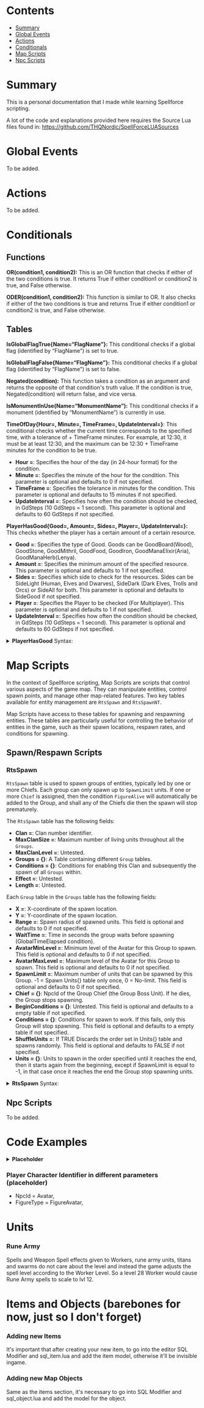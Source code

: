 # Contents

- [Summary](#summary)
- [Global Events](#global-events)
- [Actions](#actions)
- [Conditionals](#conditionals)
- [Map Scripts](#map-scripts)
- [Npc Scripts](#npc-scripts)

# Summary
This is a personal documentation that I made while learning Spellforce scripting.

A lot of the code and explanations provided here requires the Source Lua files found in: https://github.com/THQNordic/SpellForceLUASources

# Global Events
To be added.

# Actions
To be added.

# Conditionals
## Functions
**OR(condition1, condition2):** This is an OR function that checks if either of the two conditions is true. It returns True if either condition1 or condition2 is true, and False otherwise. 

**ODER(condition1, condition2):** This function is similar to OR. It also checks if either of the two conditions is true and returns True if either condition1 or condition2 is true, and False otherwise.

## Tables
**IsGlobalFlagTrue{Name=“FlagName”}:** This conditional checks if a global flag (identified by “FlagName”) is set to true.

**IsGlobalFlagFalse{Name=“FlagName”}:** This conditional checks if a global flag (identified by “FlagName”) is set to false.

**Negated(condition):** This function takes a condition as an argument and returns the opposite of that condition's truth value. If the condition is true, Negated(condition) will return false, and vice versa.

**IsMonumentInUse(Name=“MonumentName”):** This conditional checks if a monument (identified by “MonumentName”) is currently in use.

**TimeOfDay{Hour=, Minute=, TimeFrame=, UpdateInterval=}**: This conditional checks whether the current time corresponds to the specified time, with a tolerance of + TimeFrame minutes. For example, at 12:30, it must be at least 12:30, and the maximum can be 12:30 + TimeFrame minutes for the condition to be true.
* **Hour =**: Specifies the hour of the day (in 24-hour format) for the condition.
* **Minute =**: Specifies the minute of the hour for the condition. This parameter is optional and defaults to 0 if not specified.
* **TimeFrame =**: Specifies the tolerance in minutes for the condition. This parameter is optional and defaults to 15 minutes if not specified.
* **UpdateInterval =**: Specifies how often the condition should be checked, in GdSteps (10 GdSteps = 1 second). This parameter is optional and defaults to 60 GdSteps if not specified.

**PlayerHasGood{Good=, Amount=, Sides=, Player=, UpdateInterval=}:** This checks whether the player has a certain amount of a certain resource.
* **Good =**: Specifies the type of Good. Goods can be GoodBoard(Wood), GoodStone, GoodMithril, GoodFood, GoodIron, GoodManaElixir(Aria), GoodManaHerb(Lenya).
* **Amount =**: Specifies the minimum amount of the specified resource. This parameter is optional and defaults to 1 if not specified.
* **Sides =**: Specifies which side to check for the resources. Sides can be SideLight (Human, Elves and Dwarves), SideDark (Dark Elves, Trolls and Orcs) or SideAll for both. This parameter is optional and defaults to SideGood if not specified.
* **Player =**: Specifies the Player to be checked (For Multiplayer). This parameter is optional and defaults to 1 if not specified.
* **UpdateInterval =**: Specifies how often the condition should be checked, in GdSteps (10 GdSteps = 1 second). This parameter is optional and defaults to 60 GdSteps if not specified.
<details>
  <summary><b>PlayerHasGood</b> Syntax:</summary>
  <pre><code>
PlayerHasGood
{
    Good = ,
    Amount = 1,
    Side = SideAll,
    Player = 1,
    UpdateInterval = 60,
}
  </code></pre>
</details>


# Map Scripts
In the context of Spellforce scripting, Map Scripts are scripts that control various aspects of the game map. They can manipulate entities, control spawn points, and manage other map-related features. Two key tables available for entity management are `RtsSpawn` and `RtsSpawnNT`.

Map Scripts have access to these tables for spawning and respawning entities. These tables are particularly useful for controlling the behavior of entities in the game, such as their spawn locations, respawn rates, and conditions for spawning.
## Spawn/Respawn Scripts
### RtsSpawn
`RtsSpawn` table is used to spawn groups of entities, typically led by one or more Chiefs. Each group can only spawn up to `SpawnLimit` units. If one or more `Chief` is assigned, then the condition `FigureAlive` will automatically be added to the Group, and shall any of the Chiefs die then the spawn will stop prematurely.

The `RtsSpawn` table has the following fields:
* **Clan =**: Clan number identifier.
* **MaxClanSize =**: Maximum number of living units throughout all the `Groups`.
* **MaxClanLevel =**: Untested.
* **Groups = {}**: A Table containing different `Group` tables.
* **Conditions = {}**: Conditions for enabling this Clan and subsequently the spawn of all `Groups` within.
* **Effect =**: Untested.
* **Length =**: Untested.

Each `Group` table in the `Groups` table has the following fields:
* **X =**: X-coordinate of the spawn location.
* **Y =**: Y-coordinate of the spawn location.
* **Range =**: Spawn radius of spawned units. This field is optional and defaults to 0 if not specified.
* **WaitTime =**: Time in seconds the group waits before spawning (GlobalTimeElapsed condition).
* **AvatarMinLevel =**: Minimum level of the Avatar for this Group to spawn. This field is optional and defaults to 0 if not specified.
* **AvatarMaxLevel =**: Maximum level of the Avatar for this Group to spawn. This field is optional and defaults to 0 if not specified.
* **SpawnLimit =**: Maximum number of units that can be spawned by this Group. -1 = Spawn Units{} table only once, 0 = No-limit. This field is optional and defaults to 0 if not specified.
* **Chief = {}**: NpcId of the Group Chief (the Group Boss Unit). If he dies, the Group stops spawning.
* **BeginConditions = {}**: Untested. This field is optional and defaults to a empty table if not specified.
* **Conditions = {}**: Conditions for spawn to work. If this fails, only this Group will stop spawning. This field is optional and defaults to a empty table if not specified.
* **ShuffleUnits =**: If TRUE Discards the order set in Units{} table and spawns randomly. This field is optional and defaults to FALSE if not specified.
* **Units = {}**:  Units to spawn in the order specified until it reaches the end, then it starts again from the beginning, except if SpawnLimit is equal to -1, in that case once it reaches the end the Group stop spawning units.
<details>
  <summary><b>RtsSpawn</b> Syntax:</summary>
  <pre><code>
GroupToSpawn_1 =
{
    X = 128,               -- X-coordinate of the spawn location.
    Y = 155,               -- Y-coordinate of the spawn location.
    Range = 3,             -- Units Spawn Radius.
    WaitTime = 1,          -- Time in seconds the group waits before spawning (GlobalTimeElapsed condition).
    AvatarMinLevel = 0,    -- Minimum level of the Avatar for this Group to spawn.
    AvatarMaxLevel = 0,    -- Maximum level of the Avatar for this Group to spawn.
    SpawnLimit = 10,       -- Maximum number of units that can be spawned by this Group. -1 = Spawn Units{} tabl only once, 0 = No-limit.
    Chief = NpcId or {NpcId1, NpcId2, ...}, -- NpcId of the Group Chief (the Group Boss Unit). If any of them die, the Group stops spawning.
    Conditions = {},       -- Conditions for spawn to work. If this fails, only this Group will stop spawning.
    ShuffleUnits = FALSE,  -- If TRUE Discards the order set in Units{} table and spawns randomly.
    Units = {777, 779, },  -- Units to spawn in the order specified until it reaches the end, then it starts again from the beginning, except if SpawnLimit is equal to -1, in that case once it reaches the end the Group stop spawning units.
}
<br>
RtsSpawn
{
    Clan = 3,
    MaxClanSize = 20,
    Groups = {GroupToSpawn_1},
    Conditions = {},
}
  </code></pre>
</details>

## Npc Scripts
To be added.

# Code Examples
<details>
  <summary><b>Placeholder</b></summary>
  
  <pre><code>
  placeholder code
  </code></pre>
</details>

### Player Character Identifier in different parameters (placeholder)
* NpcId = Avatar,
* FigureType = FigureAvatar,

# Units

### Rune Army
Spells and Weapon Spell effects given to Workers, rune army units, titans and swarms do not care about the level and instead the game adjusts the spell level according to the Worker Level. So a level 28 Worker would cause Rune Army spells to scale to lvl 12.


# Items and Objects (barebones for now, just so I don't forget)

### Adding new Items
It's important that after creating your new item, to go into the editor SQL Modifier and sql_item.lua and add the item model, otherwise it'll be invisible ingame.

### Adding new Map Objects
Same as the items section, it's necessary to go into SQL Modifier and sql_object.lua and add the model for the object.
